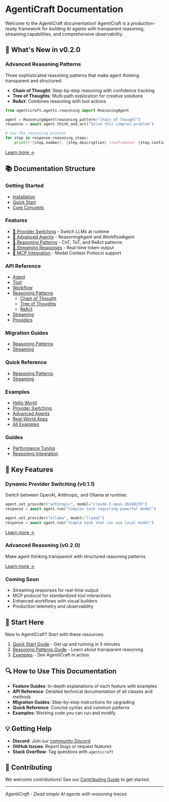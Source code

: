 # AgentiCraft Documentation

Welcome to the AgentiCraft documentation! AgentiCraft is a production-ready framework for building AI agents with transparent reasoning, streaming capabilities, and comprehensive observability.

## 🎯 What's New in v0.2.0

### Advanced Reasoning Patterns
Three sophisticated reasoning patterns that make agent thinking transparent and structured:
- **Chain of Thought**: Step-by-step reasoning with confidence tracking
- **Tree of Thoughts**: Multi-path exploration for creative solutions
- **ReAct**: Combines reasoning with tool actions

```python
from agenticraft.agents.reasoning import ReasoningAgent

agent = ReasoningAgent(reasoning_pattern="chain_of_thought")
response = await agent.think_and_act("Solve this complex problem")

# See the reasoning process
for step in response.reasoning_steps:
    print(f"{step.number}. {step.description} (confidence: {step.confidence:.0%})")
```

[Learn more →](./features/reasoning_patterns.md)

## 📚 Documentation Structure

### Getting Started
- [Installation](./getting-started/installation.md)
- [Quick Start](./quickstart.md)
- [Core Concepts](./concepts/agents.md)

### Features
- [🔄 Provider Switching](./features/provider_switching.md) - Switch LLMs at runtime
- [👥 Advanced Agents](./features/advanced_agents.md) - ReasoningAgent and WorkflowAgent
- [🧠 Reasoning Patterns](./features/reasoning_patterns.md) - CoT, ToT, and ReAct patterns
- [🌊 Streaming Responses](./features/streaming.md) - Real-time token output
- [🔌 MCP Integration](./features/mcp_integration.md) - Model Context Protocol support

### API Reference
- [Agent](./reference/agent.md)
- [Tool](./reference/tool.md)
- [Workflow](./reference/workflow.md)
- [Reasoning Patterns](./api/reasoning/index.md)
  - [Chain of Thought](./api/reasoning/chain_of_thought.md)
  - [Tree of Thoughts](./api/reasoning/tree_of_thoughts.md)
  - [ReAct](./api/reasoning/react.md)
- [Streaming](./api/streaming.md)
- [Providers](./reference/providers/openai.md)

### Migration Guides
- [Reasoning Patterns](./migration/reasoning.md)
- [Streaming](./migration/streaming.md)

### Quick Reference
- [Reasoning Patterns](./quick-reference/reasoning.md)
- [Streaming](./quick-reference/streaming.md)

### Examples
- [Hello World](./examples/hello-world.md)
- [Provider Switching](./examples/provider-switching.md)
- [Advanced Agents](./examples/advanced-agents.md)
- [Real-World Apps](./examples/real-world.md)
- [All Examples](./examples/index.md)

### Guides
- [Performance Tuning](./guides/performance-tuning.md)
- [Reasoning Integration](./guides/reasoning-integration.md)

## 🚀 Key Features

### Dynamic Provider Switching (v0.1.1)
Switch between OpenAI, Anthropic, and Ollama at runtime:

```python
agent.set_provider("anthropic", model="claude-3-opus-20240229")
response = await agent.run("Complex task requiring powerful model")

agent.set_provider("ollama", model="llama2")
response = await agent.run("Simple task that can use local model")
```

[Learn more →](./features/provider_switching.md)

### Advanced Reasoning (v0.2.0)
Make agent thinking transparent with structured reasoning patterns.

[Learn more →](./features/reasoning_patterns.md)

### Coming Soon
- Streaming responses for real-time output
- MCP protocol for standardized tool interactions
- Enhanced workflows with visual builders
- Production telemetry and observability

## 📖 Start Here

New to AgentiCraft? Start with these resources:

1. [Quick Start Guide](./quickstart.md) - Get up and running in 5 minutes
2. [Reasoning Patterns Guide](./features/reasoning_patterns.md) - Learn about transparent reasoning
3. [Examples](./examples/index.md) - See AgentiCraft in action

## 🔍 How to Use This Documentation

- **Feature Guides**: In-depth explanations of each feature with examples
- **API Reference**: Detailed technical documentation of all classes and methods
- **Migration Guides**: Step-by-step instructions for upgrading
- **Quick Reference**: Concise syntax and common patterns
- **Examples**: Working code you can run and modify

## 💡 Getting Help

- **Discord**: Join our [community Discord](https://discord.gg/agenticraft)
- **GitHub Issues**: Report bugs or request features
- **Stack Overflow**: Tag questions with `agenticraft`

## 🤝 Contributing

We welcome contributions! See our [Contributing Guide](../CONTRIBUTING.md) to get started.

---

*AgentiCraft - Dead simple AI agents with reasoning traces*
